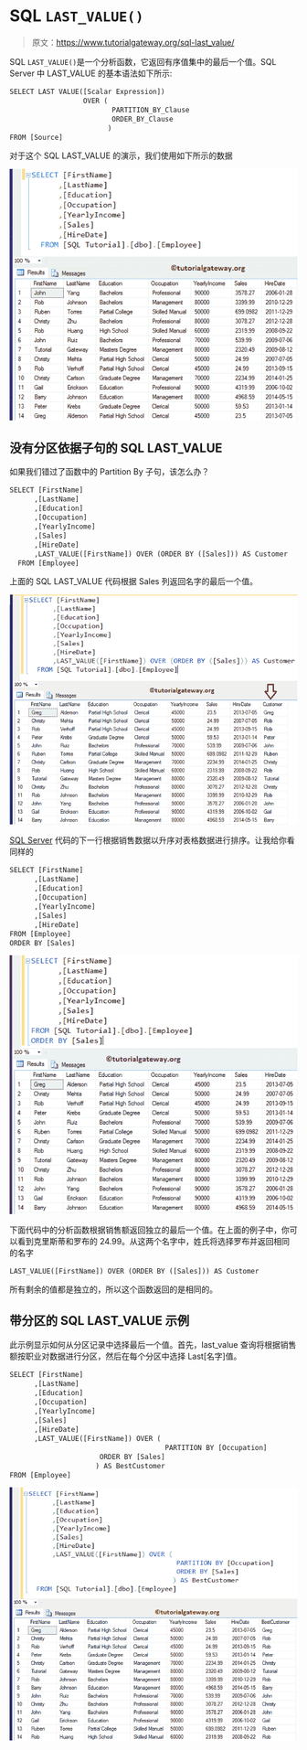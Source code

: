 # SQL `LAST_VALUE()`

> 原文：<https://www.tutorialgateway.org/sql-last_value/>

SQL `LAST_VALUE()`是一个分析函数，它返回有序值集中的最后一个值。SQL Server 中 LAST_VALUE 的基本语法如下所示:

```
SELECT LAST VALUE([Scalar Expression]) 
                  OVER (
                         PARTITION_BY_Clause 
                         ORDER_BY_Clause
                        )
FROM [Source]
```

对于这个 SQL LAST_VALUE 的演示，我们使用如下所示的数据

![SQL LAST_VALUE 1](img/f5eb4916b4fe3e85983e4e892dd9a14f.png)

## 没有分区依据子句的 SQL LAST_VALUE

如果我们错过了函数中的 Partition By 子句，该怎么办？

```
SELECT [FirstName]
      ,[LastName]
      ,[Education]
      ,[Occupation]
      ,[YearlyIncome]
      ,[Sales]
      ,[HireDate]
      ,LAST_VALUE([FirstName]) OVER (ORDER BY ([Sales])) AS Customer 
  FROM [Employee]
```

上面的 SQL LAST_VALUE 代码根据 Sales 列返回名字的最后一个值。

![SQL LAST_VALUE 2](img/a72eedad754f9afb798f0eb36d54c6e1.png)

[SQL Server](https://www.tutorialgateway.org/sql/) 代码的下一行根据销售数据以升序对表格数据进行排序。让我给你看同样的

```
SELECT [FirstName]
      ,[LastName]
      ,[Education]
      ,[Occupation]
      ,[YearlyIncome]
      ,[Sales]
      ,[HireDate]
FROM [Employee]
ORDER BY [Sales]
```

![SQL LAST_VALUE 3](img/d4095a7a839edfa95db4326312fb60cc.png)

下面代码中的分析函数根据销售额返回独立的最后一个值。在上面的例子中，你可以看到克里斯蒂和罗布的 24.99。从这两个名字中，姓氏将选择罗布并返回相同的名字

```
LAST_VALUE([FirstName]) OVER (ORDER BY ([Sales])) AS Customer
```

所有剩余的值都是独立的，所以这个函数返回的是相同的。

## 带分区的 SQL LAST_VALUE 示例

此示例显示如何从分区记录中选择最后一个值。首先，last_value 查询将根据销售额按职业对数据进行分区，然后在每个分区中选择 Last[名字]值。

```
SELECT [FirstName]
      ,[LastName]
      ,[Education]
      ,[Occupation]
      ,[YearlyIncome]
      ,[Sales]
      ,[HireDate]
      ,LAST_VALUE([FirstName]) OVER (
                                      PARTITION BY [Occupation] 
				      ORDER BY [Sales]
				     ) AS BestCustomer   
FROM [Employee]
```

![SQL LAST_VALUE 4](img/cec91aa45f57b252080c096b6ba416ad.png)